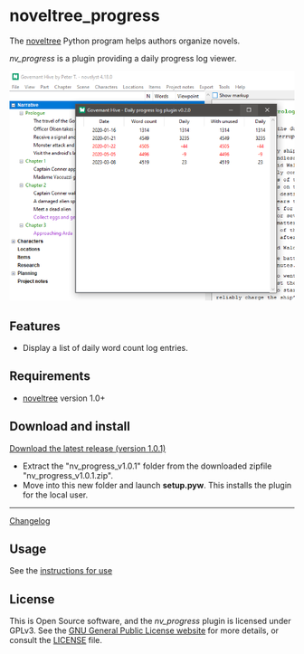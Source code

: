 # noveltree_progress

The [noveltree](https://peter88213.github.io/noveltree/) Python program helps authors organize novels.  

*nv_progress* is a plugin providing a daily progress log viewer. 

![Screenshot](Screenshots/screen01.png)

## Features

- Display a list of daily word count log entries.

## Requirements

- [noveltree](https://peter88213.github.io/noveltree/) version 1.0+

## Download and install

[Download the latest release (version 1.0.1)](https://github.com/peter88213/noveltree_progress/raw/main/dist/nv_progress_v1.0.1.zip)

- Extract the "nv_progress_v1.0.1" folder from the downloaded zipfile "nv_progress_v1.0.1.zip".
- Move into this new folder and launch **setup.pyw**. This installs the plugin for the local user.

---

[Changelog](changelog)

## Usage

See the [instructions for use](usage)

## License

This is Open Source software, and the *nv_progress* plugin is licensed under GPLv3. See the
[GNU General Public License website](https://www.gnu.org/licenses/gpl-3.0.en.html) for more
details, or consult the [LICENSE](https://github.com/peter88213/noveltree_progress/blob/main/LICENSE) file.
